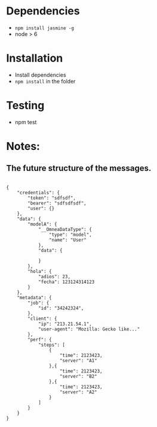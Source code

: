 # Dependencies

 - `npm install jasmine -g`
 - node > 6

# Installation

- Install dependencies
- `npm install` in the folder

# Testing

- npm test

# Notes:

## The future structure of the messages. 

```

{
    "credentials": {
        "token": "sdfsdf",
        "bearer": "sdfsdfsdf",
        "user": {}
    },
    "data": {
        "modelA": {
            "__OmneaDataType": {
                "type": "model",
                "name": "User"
            },
            "data": {

            }
        },
        "hola": {
            "adios": 23,
            "fecha": 123124314123
        }
    },
    "metadata": {
        "job": {
            "id": "34242324",
        },
        "client": {
            "ip": "213.21.54.1",
            "user-agent": "Mozilla: Gecko like..."
        },
        "perf": {
            "steps": [
                {
                    "time": 2123423,
                    "server": "A1"
                },{
                    "time": 2123423,
                    "server": "B2"
                },{
                    "time": 2123423,
                    "server": "A2"
                }
            ]
        }
    }
}


```
